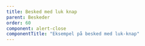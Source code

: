 ```yaml
---
title: Besked med luk knap
parent: Beskeder
order: 60
component: alert-close
componentTitle: "Eksempel på besked med luk-knap"
---
```

